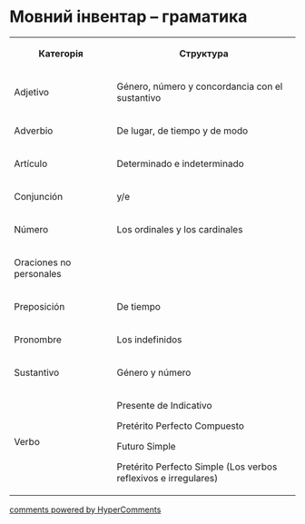 <div id="hypercomments_widget" class="js-hypercomments-widget invisible"></div>

# Мовний інвентар – граматика

<table>
<tbody>
<tr>
<td style="text-align: center;" width="217">
<p><strong>Категорія</strong></p>
</td>
<td style="text-align: center;" width="444">
<p><strong>Структура</strong></p>
</td>
</tr>
<tr>
<td width="217">
<p>Adjetivo</p>
</td>
<td width="444">
<p>G&eacute;nero, n&uacute;mero y concordancia con el sustantivo</p>
</td>
</tr>
<tr>
<td width="217">
<p>Adverbio</p>
</td>
<td width="444">
<p>De lugar, de tiempo y de modo</p>
</td>
</tr>
<tr>
<td width="217">
<p>Art&iacute;culo&nbsp;</p>
</td>
<td width="444">
<p>Determinado e indeterminado</p>
</td>
</tr>
<tr>
<td width="217">
<p>Conjunci&oacute;n&nbsp;</p>
</td>
<td width="444">
<p>у/е</p>
</td>
</tr>
<tr>
<td width="217">
<p>N&uacute;mero</p>
</td>
<td width="444">
<p>Los ordinales y los cardinales</p>
</td>
</tr>
<tr>
<td width="217">
<p>Oraciones no personales</p>
</td>
<td width="444">
<p>&nbsp;</p>
</td>
</tr>
<tr>
<td width="217">
<p>Preposici&oacute;n</p>
</td>
<td width="444">
<p>De tiempo</p>
</td>
</tr>
<tr>
<td width="217">
<p>Pronombre</p>
</td>
<td width="444">
<p>Los indefinidos</p>
</td>
</tr>
<tr>
<td width="217">
<p>Sustantivo</p>
</td>
<td width="444">
<p>G&eacute;nero y n&uacute;mero</p>
</td>
</tr>
<tr>
<td width="217">
<p>Verbo</p>
</td>
<td width="444">
<p>Presente de Indicativo</p>
<p>Pret&eacute;rito Perfecto Compuesto</p>
<p>Futuro Simple</p>
<p>Pret&eacute;rito Perfecto Simple (Los verbos reflexivos e irregulares)</p>
</td>
</tr>
</tbody>
</table>

<div class="js-hypercomments-container">
    <a href="http://hypercomments.com" class="hc-link" title="comments widget">comments powered by HyperComments</a>
</div>